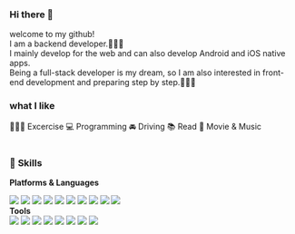 ### <b> Hi there 👋 </b>
welcome to my github!
<br/>
I am a backend developer.👩🏻‍💻 <br/>
I mainly develop for the web and can also develop Android and iOS native apps.<br/>
Being a full-stack developer is my dream, so I am also interested in front-end development and preparing step by step.🧗🏻‍♀️ 
<br/>

### <b>what I like</b>
🏃🏻‍♀️ Excercise 💻 Programming 🚘 Driving 📚 Read 🍿 Movie & Music  
<br/>

### 👾 <b>Skills</b>
<b>Platforms & Languages</b>
<br/>
<div style="display:inline;">
  <img src="https://img.shields.io/badge/Spring-6DB33F?style=flat-square&logo=Spring&logoColor=white"/>
  <img src="https://img.shields.io/badge/Android-3DDC84?style=flat-square&logo=Android&logoColor=white"/>
  <img src="https://img.shields.io/badge/iOS-000000?style=flat-square&logo=iOS&logoColor=white"/>
  <img src="https://img.shields.io/badge/PostgreSQL-4169E1?style=flat-square&logo=PostgreSQL&logoColor=white"/>
  <img src="https://img.shields.io/badge/AWS-232F3E?style=flat-square&logo=AWS&logoColor=black"/>
</div>
<div style="display:inline;">
    <img src="https://img.shields.io/badge/Java-007396?style=flat-square&logo=Java&logoColor=white"/>
    <img src="https://img.shields.io/badge/JavaScript-F7DF1E?style=flat-square&logo=JavaScript&logoColor=black"/>
    <img src="https://img.shields.io/badge/Kotlin-7F52FF?style=flat-square&logo=Kotlin&logoColor=white"/>
    <img src="https://img.shields.io/badge/Swift-F05138?style=flat-square&logo=Swift&logoColor=white"/>
<!--     <img src="https://img.shields.io/badge/ReactNative-61DAFB?style=flat-square&logo=ReactNative&logoColor=black"/> -->
    <img src="https://img.shields.io/badge/Node.js-339933?style=flat-square&logo=Node.js&logoColor=white"/>
</div>
<br/>
<b>Tools</b>
<br/>
<div style="display:inline;">
  <img src="https://img.shields.io/badge/eclipse IDE-2C2255?style=flat-square&logo=eclipse IDE&logoColor=white"/>
  <img src="https://img.shields.io/badge/IntelliJ-000000?style=flat-square&logo=IntelliJ&logoColor=white"/>
  <img src="https://img.shields.io/badge/Android Studio-3DDC84?style=flat-square&logo=Android Studio&logoColor=white"/>
  <img src="https://img.shields.io/badge/Xcode-147EFB?style=flat-square&logo=Xcode&logoColor=white"/>
  <img src="https://img.shields.io/badge/Visual Studio Code-007ACC?style=flat-square&logo=Visual Studio Code&logoColor=white"/>
</div>
<div style="display:inline;">
  <img src="https://img.shields.io/badge/MySQL-4479A1?style=flat-square&logo=MySQL&logoColor=white"/>
  <img src="https://img.shields.io/badge/pgAdmin-4169E1?style=flat-square&logo=pgAdmin&logoColor=white"/>
  <img src="https://img.shields.io/badge/Postman-FF6C37?style=flat-square&logo=Postman&logoColor=white"/>
</div>

